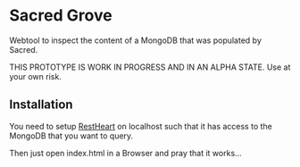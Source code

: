 # Sacred Grove
Webtool to inspect the content of a MongoDB that was populated by Sacred.

THIS PROTOTYPE IS WORK IN PROGRESS AND IN AN ALPHA STATE.
Use at your own risk.

## Installation
You need to setup [RestHeart](http://restheart.org) on localhost such that it 
has access to the MongoDB that you want to query.

Then just open index.html in a Browser and pray that it works...

